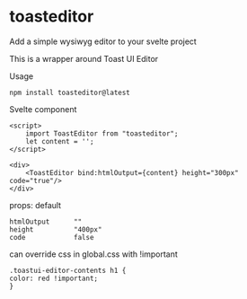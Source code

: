 # toasteditor

Add a simple wysiwyg editor to your svelte project

This is a wrapper around Toast UI Editor

Usage

    npm install toasteditor@latest

Svelte component

    <script>
        import ToastEditor from "toasteditor";
        let content = '';
    </script>

    <div>
        <ToastEditor bind:htmlOutput={content} height="300px" code="true"/>
    </div>

props: default

    htmlOutput      ""
    height          "400px"
    code            false

can override css in global.css with !important

    .toastui-editor-contents h1 {
    color: red !important;
    }
